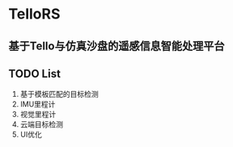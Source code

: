 # TelloRS
## 基于Tello与仿真沙盘的遥感信息智能处理平台

## TODO List
1. 基于模板匹配的目标检测
2. IMU里程计
3. 视觉里程计
4. 云端目标检测
5. UI优化
